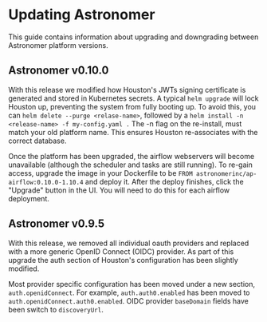 # Updating Astronomer
This guide contains information about upgrading and downgrading between Astronomer platform versions.

## Astronomer v0.10.0
With this release we modified how Houston's JWTs signing certificate is generated and stored in Kubernetes secrets. A typical `helm upgrade` will lock Houston up, preventing the system from fully booting up. To avoid this, you can `helm delete --purge <relase-name>`, followed by a `helm install -n <release-name> -f my-config.yaml .` The -n flag on the re-install, must match your old platform name. This ensures Houston re-associates with the correct database.

Once the platform has been upgraded, the airflow webservers will become unavailable (although the scheduler and tasks are still running). To re-gain access, upgrade the image in your Dockerfile to be `FROM astronomerinc/ap-airflow:0.10.0-1.10.4` and deploy it. After the deploy finishes, click the "Upgrade" button in the UI. You will need to do this for each airflow deployment.

## Astronomer v0.9.5
With this release, we removed all individual oauth providers and replaced with a more generic OpenID Connect (OIDC) provider. As part of this upgrade the auth section of Houston's configuration has been slightly modified.

Most provider specific configuration has been moved under a new section, `auth.openidConnect`. For example, `auth.auth0.enabled` has been moved to `auth.openidConnect.auth0.enabled`. OIDC provider `baseDomain` fields have been switch to `discoveryUrl`.
